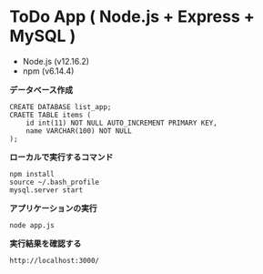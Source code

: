 # ToDo App ( Node.js + Express + MySQL )

- Node.js (v12.16.2)
- npm (v6.14.4)

**データベース作成**
```
CREATE DATABASE list_app;
CRAETE TABLE items (
    id int(11) NOT NULL AUTO_INCREMENT PRIMARY KEY,
    name VARCHAR(100) NOT NULL
);
```


**ローカルで実行するコマンド**
```
npm install
source ~/.bash_profile
mysql.server start
```

**アプリケーションの実行**
```
node app.js
```

**実行結果を確認する**
```
http://localhost:3000/
```